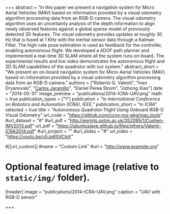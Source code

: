 +++
abstract = "In this paper we present a navigation system for Micro Aerial Vehicles (MAV) based on information provided by a visual odometry algorithm processing data from an RGB-D camera. The visual odometry algorithm uses an uncertainty analysis of the depth information to align newly observed features against a global sparse model of previously detected 3D features. The visual odometry provides updates at roughly 30 Hz that is fused at 1 KHz with the inertial sensor data through a Kalman Filter. The high-rate pose estimation is used as feedback for the controller, enabling autonomous flight. We developed a 4DOF path planner and implemented a real-time 3D SLAM where all the system runs on-board. The experimental results and live video demonstrates the autonomous flight and 3D SLAM capabilities of the quadrotor with our system."
abstract_short = "We present an on-board navigation system for Micro Aerial Vehicles (MAV) based on information provided by a visual odometry algorithm processing data from an RGB-D camera."
authors = ["Roberto G. Valenti", "Ivan Dryanovski", "[Carlos Jaramillo](http://me.vision2pi.com)", "Daniel Perea Strom", "Jizhong Xiao"]
date = "2014-05-31"
image_preview = "publications/2014-ICRA-UAV.png"
math = true
publication_types = ["1"]
publication = "In *International Conference on Robotics and Automation (ICRA)*, IEEE."
publication_short = "In *ICRA*"
selected = true
title = "Autonomous Quadrotor Flight Using Onboard RGB-D Visual Odometry"
url_code = "https://github.com/ccny-ros-pkg/mav_tools"
#url_dataset = "#"
#url_pdf = "http://eprints.soton.ac.uk/352095/1/Cushen-IMV2013.pdf"
url_pdf = "https://ubuntuslave.github.io/files/others/Valenti-ICRA2014.pdf"
#url_project = ""
#url_slides = "#"
url_video = "https://youtu.be/v5Jq6SVClpY"

#[[url_custom]]
#name = "Custom Link"
#url = "http://www.example.org"

# Optional featured image (relative to `static/img/` folder).
[header]
image = "publications/2014-ICRA-UAV.png"
caption = "UAV with RGB-D sensor"

+++